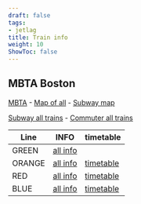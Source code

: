 ```yaml
---
draft: false
tags:
- jetlag
title: Train info
weight: 10
ShowToc: false
---
```


## MBTA Boston

[MBTA](https://www.mbta.com/) - [Map of all](https://cdn.mbta.com/sites/default/files/2024-12/2024-12-15-commuter-rail-map-v41a.pdf) - [Subway map](https://cdn.mbta.com/sites/default/files/2024-12/2024-12-15-subway-map.pdf)

[Subway all trains](https://www.mbta.com/schedules/subway) - [Commuter all trains](https://www.mbta.com/schedules/commuter-rail) 

| Line   | INFO                                                   | timetable                                                    |
| ------ | ------------------------------------------------------ | ------------------------------------------------------------ |
| GREEN  | [all info](https://www.mbta.com/schedules/Green/)      |                                                              |
| ORANGE | [all info](https://www.mbta.com/schedules/Orange/line) | [timetable](https://www.mbta.com/schedules/Orange/timetable) |
| RED    | [all info](https://www.mbta.com/schedules/Red/line)    | [timetable](https://www.mbta.com/schedules/Red/timetable)    |
| BLUE   | [all info](https://www.mbta.com/schedules/Blue/line)   | [timetable](https://www.mbta.com/schedules/Blue/timetable)   |
